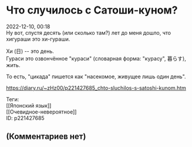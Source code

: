 Что случилось с Сатоши-куном?
=============================

  
2022-12-10, 00:18  
 Ну вот, спустя десять (или сколько там?) лет до меня дошло, что хигураши это хи-гураши.   
   
 Хи (日) -- это день.   
 Гураси это озвончённое "кураси" (словарная форма: "курасу", 暮らす), жить.   
   
 То есть, "цикада" пишется как "насекомое, живущее лишь один день".   
  
<https://diary.ru/~zHz00/p221427685_chto-sluchilos-s-satoshi-kunom.htm>  
  
Теги:  
[[Японский язык]]  
[[Очевидное-невероятное]]  
ID: p221427685  


(Комментариев нет)
------------------